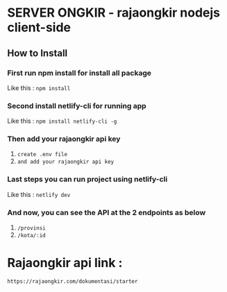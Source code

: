 # SERVER ONGKIR - rajaongkir nodejs client-side

## How to Install 

### First run npm install for install all package
Like this : `npm install`

### Second install netlify-cli for running app
Like this : `npm install netlify-cli -g`

### Then add your rajaongkir api key
1. `create .env file`
2. `and add your rajaongkir api key`

### Last steps you can run project using netlify-cli
Like this : `netlify dev`

### And now, you can see the API at the 2 endpoints as below
1. `/provinsi`
2. `/kota/:id`

# Rajaongkir api link :
`https://rajaongkir.com/dokumentasi/starter`
